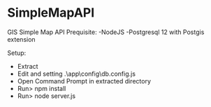 # SimpleMapAPI
GIS Simple Map API
Prequisite:
-NodeJS
-Postgresql 12 with Postgis extension

Setup:
- Extract
- Edit and setting .\app\config\db.config.js
- Open Command Prompt in extracted directory
- Run> npm install
- Run> node server.js
